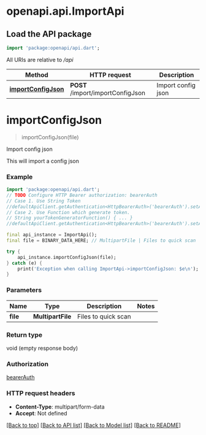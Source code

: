 # openapi.api.ImportApi

## Load the API package
```dart
import 'package:openapi/api.dart';
```

All URIs are relative to */api*

Method | HTTP request | Description
------------- | ------------- | -------------
[**importConfigJson**](ImportApi.md#importconfigjson) | **POST** /import/importConfigJson | Import config json


# **importConfigJson**
> importConfigJson(file)

Import config json

This will import a config json

### Example
```dart
import 'package:openapi/api.dart';
// TODO Configure HTTP Bearer authorization: bearerAuth
// Case 1. Use String Token
//defaultApiClient.getAuthentication<HttpBearerAuth>('bearerAuth').setAccessToken('YOUR_ACCESS_TOKEN');
// Case 2. Use Function which generate token.
// String yourTokenGeneratorFunction() { ... }
//defaultApiClient.getAuthentication<HttpBearerAuth>('bearerAuth').setAccessToken(yourTokenGeneratorFunction);

final api_instance = ImportApi();
final file = BINARY_DATA_HERE; // MultipartFile | Files to quick scan

try {
    api_instance.importConfigJson(file);
} catch (e) {
    print('Exception when calling ImportApi->importConfigJson: $e\n');
}
```

### Parameters

Name | Type | Description  | Notes
------------- | ------------- | ------------- | -------------
 **file** | **MultipartFile**| Files to quick scan | 

### Return type

void (empty response body)

### Authorization

[bearerAuth](../README.md#bearerAuth)

### HTTP request headers

 - **Content-Type**: multipart/form-data
 - **Accept**: Not defined

[[Back to top]](#) [[Back to API list]](../README.md#documentation-for-api-endpoints) [[Back to Model list]](../README.md#documentation-for-models) [[Back to README]](../README.md)

